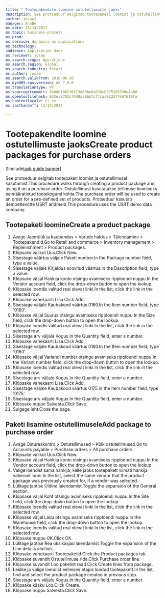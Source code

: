 ```yaml
--- 
title: " Tootepakendite loomine ostutellimuste jaoks"
description: See protseduur selgitab tootepaketi loomist ja ostutellimusel kasutamist.
author: josaw1
manager: AnnBe
ms.date: 11/14/2017
ms.topic: business-process
ms.prod: 
ms.service: dynamics-ax-applications
ms.technology: 
audience: Application User
ms.reviewer: josaw
ms.search.scope: Operations
ms.search.region: Global
ms.search.industry: Retail
ms.author: josaw
ms.search.validFrom: 2016-06-30
ms.dyn365.ops.version: AX 7.0.0
ms.translationtype: HT
ms.sourcegitcommit: 8bbdbf882f6f73d03be0a036cb975109396e4a0d
ms.openlocfilehash: 9d3ea8702c79d8aa6bb7cf7caa922277697610fa
ms.contentlocale: et-ee
ms.lasthandoff: 11/14/2017

---
```

# <a name="create-product-packages-for-purchase-orders"></a><span data-ttu-id="5ae8f-103"> Tootepakendite loomine ostutellimuste jaoks</span><span class="sxs-lookup"><span data-stu-id="5ae8f-103">Create product packages for purchase orders</span></span>

[!include[task guide banner](../includes/task-guide-banner.md)]

<span data-ttu-id="5ae8f-104">See protseduur selgitab tootepaketi loomist ja ostutellimusel kasutamist.</span><span class="sxs-lookup"><span data-stu-id="5ae8f-104">This procedure walks through creating a product package and using it on a purchase order.</span></span> <span data-ttu-id="5ae8f-105">Ostutellimust kasutatakse tellimuse loomiseks eelmääratletud tootekogumi kohta.</span><span class="sxs-lookup"><span data-stu-id="5ae8f-105">The purchase order will be used to create an order for a pre-defined set of products.</span></span> <span data-ttu-id="5ae8f-106">Protseduur kasutab demoettevõtte USRT andmeid.</span><span class="sxs-lookup"><span data-stu-id="5ae8f-106">This procedure uses the USRT demo data company.</span></span>


## <a name="create-a-product-package"></a><span data-ttu-id="5ae8f-107">Tootepaketi loomine</span><span class="sxs-lookup"><span data-stu-id="5ae8f-107">Create a product package</span></span>
1. <span data-ttu-id="5ae8f-108">Avage Jaemüük ja kaubandus > Varude haldus > Täiendamine > Tootepakendid.</span><span class="sxs-lookup"><span data-stu-id="5ae8f-108">Go to Retail and commerce > Inventory management > Replenishment > Product packages.</span></span>
2. <span data-ttu-id="5ae8f-109">Klõpsake valikut Uus.</span><span class="sxs-lookup"><span data-stu-id="5ae8f-109">Click New.</span></span>
3. <span data-ttu-id="5ae8f-110">Sisestage väärtus väljale Paketi number.</span><span class="sxs-lookup"><span data-stu-id="5ae8f-110">In the Package number field, type a value.</span></span>
4. <span data-ttu-id="5ae8f-111">Sisestage väljale Kirjeldus soovitud väärtus.</span><span class="sxs-lookup"><span data-stu-id="5ae8f-111">In the Description field, type a value.</span></span>
5. <span data-ttu-id="5ae8f-112">Klõpsake väljal Hankija konto otsingu avamiseks ripploendi nuppu.</span><span class="sxs-lookup"><span data-stu-id="5ae8f-112">In the Vendor account field, click the drop-down button to open the lookup.</span></span>
6. <span data-ttu-id="5ae8f-113">Klõpsake loendis valitud real olevat linki.</span><span class="sxs-lookup"><span data-stu-id="5ae8f-113">In the list, click the link in the selected row.</span></span>
7. <span data-ttu-id="5ae8f-114">Klõpsake vahekaarti Lisa.</span><span class="sxs-lookup"><span data-stu-id="5ae8f-114">Click Add.</span></span>
8. <span data-ttu-id="5ae8f-115">Sisestage väljale Kaubakood väärtus 0160.</span><span class="sxs-lookup"><span data-stu-id="5ae8f-115">In the Item number field, type '0160'.</span></span>
9. <span data-ttu-id="5ae8f-116">Klõpsake väljal Suurus otsingu avamiseks ripploendi nuppu.</span><span class="sxs-lookup"><span data-stu-id="5ae8f-116">In the Size field, click the drop-down button to open the lookup.</span></span>
10. <span data-ttu-id="5ae8f-117">Klõpsake loendis valitud real olevat linki.</span><span class="sxs-lookup"><span data-stu-id="5ae8f-117">In the list, click the link in the selected row.</span></span>
11. <span data-ttu-id="5ae8f-118">Sisestage arv väljale Kogus.</span><span class="sxs-lookup"><span data-stu-id="5ae8f-118">In the Quantity field, enter a number.</span></span>
12. <span data-ttu-id="5ae8f-119">Klõpsake vahekaarti Lisa.</span><span class="sxs-lookup"><span data-stu-id="5ae8f-119">Click Add.</span></span>
13. <span data-ttu-id="5ae8f-120">Sisestage väljale Kaubakood väärtus 0160.</span><span class="sxs-lookup"><span data-stu-id="5ae8f-120">In the Item number field, type '0160'.</span></span>
14. <span data-ttu-id="5ae8f-121">Klõpsake väljal Variandi number otsingu avamiseks ripploendi nuppu.</span><span class="sxs-lookup"><span data-stu-id="5ae8f-121">In the Variant number field, click the drop-down button to open the lookup.</span></span>
15. <span data-ttu-id="5ae8f-122">Klõpsake loendis valitud real olevat linki.</span><span class="sxs-lookup"><span data-stu-id="5ae8f-122">In the list, click the link in the selected row.</span></span>
16. <span data-ttu-id="5ae8f-123">Sisestage arv väljale Kogus.</span><span class="sxs-lookup"><span data-stu-id="5ae8f-123">In the Quantity field, enter a number.</span></span>
17. <span data-ttu-id="5ae8f-124">Klõpsake vahekaarti Lisa.</span><span class="sxs-lookup"><span data-stu-id="5ae8f-124">Click Add.</span></span>
18. <span data-ttu-id="5ae8f-125">Sisestage väljale Kaubakood väärtus 0175.</span><span class="sxs-lookup"><span data-stu-id="5ae8f-125">In the Item number field, type '0175'.</span></span>
19. <span data-ttu-id="5ae8f-126">Sisestage arv väljale Kogus.</span><span class="sxs-lookup"><span data-stu-id="5ae8f-126">In the Quantity field, enter a number.</span></span>
20. <span data-ttu-id="5ae8f-127">Klõpsake nuppu Salvesta.</span><span class="sxs-lookup"><span data-stu-id="5ae8f-127">Click Save.</span></span>
21. <span data-ttu-id="5ae8f-128">Sulgege leht.</span><span class="sxs-lookup"><span data-stu-id="5ae8f-128">Close the page.</span></span>

## <a name="add-package-to-purchase-order"></a><span data-ttu-id="5ae8f-129">Paketi lisamine ostutellimusele</span><span class="sxs-lookup"><span data-stu-id="5ae8f-129">Add package to purchase order</span></span>
1. <span data-ttu-id="5ae8f-130">Avage Ostureskontro > Ostutellimused > Kõik ostutellimused.</span><span class="sxs-lookup"><span data-stu-id="5ae8f-130">Go to Accounts payable > Purchase orders > All purchase orders.</span></span>
2. <span data-ttu-id="5ae8f-131">Klõpsake valikut Uus.</span><span class="sxs-lookup"><span data-stu-id="5ae8f-131">Click New.</span></span>
3. <span data-ttu-id="5ae8f-132">Klõpsake väljal Hankija konto otsingu avamiseks ripploendi nuppu.</span><span class="sxs-lookup"><span data-stu-id="5ae8f-132">In the Vendor account field, click the drop-down button to open the lookup.</span></span>
4. <span data-ttu-id="5ae8f-133">Valige loendist sama hankija, kelle jaoks tootepakett viimati hankija valimisel loodi.</span><span class="sxs-lookup"><span data-stu-id="5ae8f-133">In the list, select the same vendor that the product package was previously created for, if a vendor was selected.</span></span>
5. <span data-ttu-id="5ae8f-134">Lülitage jaotise Üldine laiendamist.</span><span class="sxs-lookup"><span data-stu-id="5ae8f-134">Toggle the expansion of the General section.</span></span>
6. <span data-ttu-id="5ae8f-135">Klõpsake väljal Koht otsingu avamiseks ripploendi nuppu.</span><span class="sxs-lookup"><span data-stu-id="5ae8f-135">In the Site field, click the drop-down button to open the lookup.</span></span>
7. <span data-ttu-id="5ae8f-136">Klõpsake loendis valitud real olevat linki.</span><span class="sxs-lookup"><span data-stu-id="5ae8f-136">In the list, click the link in the selected row.</span></span>
8. <span data-ttu-id="5ae8f-137">Klõpsake väljal Ladu otsingu avamiseks ripploendi nuppu.</span><span class="sxs-lookup"><span data-stu-id="5ae8f-137">In the Warehouse field, click the drop-down button to open the lookup.</span></span>
9. <span data-ttu-id="5ae8f-138">Klõpsake loendis valitud real olevat linki.</span><span class="sxs-lookup"><span data-stu-id="5ae8f-138">In the list, click the link in the selected row.</span></span>
10. <span data-ttu-id="5ae8f-139">Klõpsake nuppu OK.</span><span class="sxs-lookup"><span data-stu-id="5ae8f-139">Click OK.</span></span>
11. <span data-ttu-id="5ae8f-140">Lülitage jaotise Rea üksikasjad laiendamist.</span><span class="sxs-lookup"><span data-stu-id="5ae8f-140">Toggle the expansion of the Line details section.</span></span>
12. <span data-ttu-id="5ae8f-141">Klõpsake vahekaarti Tootepaketid.</span><span class="sxs-lookup"><span data-stu-id="5ae8f-141">Click the Product packages tab.</span></span>
13. <span data-ttu-id="5ae8f-142">Klõpsake suvandit Ostutellimuse rida.</span><span class="sxs-lookup"><span data-stu-id="5ae8f-142">Click Purchase order line.</span></span>
14. <span data-ttu-id="5ae8f-143">Klõpsake suvandit Loo paketist read.</span><span class="sxs-lookup"><span data-stu-id="5ae8f-143">Click Create lines from package.</span></span>
15. <span data-ttu-id="5ae8f-144">Leidke ja valige loendist eelmises etapis loodud tootepakett.</span><span class="sxs-lookup"><span data-stu-id="5ae8f-144">In the list, find and select the product package created in previous step.</span></span>
16. <span data-ttu-id="5ae8f-145">Sisestage arv väljale Kogus.</span><span class="sxs-lookup"><span data-stu-id="5ae8f-145">In the Quantity field, enter a number.</span></span>
17. <span data-ttu-id="5ae8f-146">Klõpsake käsku Loo.</span><span class="sxs-lookup"><span data-stu-id="5ae8f-146">Click Create.</span></span>
18. <span data-ttu-id="5ae8f-147">Klõpsake nuppu Salvesta.</span><span class="sxs-lookup"><span data-stu-id="5ae8f-147">Click Save.</span></span>


